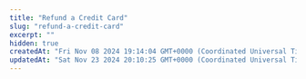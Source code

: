 ```yaml
---
title: "Refund a Credit Card"
slug: "refund-a-credit-card"
excerpt: ""
hidden: true
createdAt: "Fri Nov 08 2024 19:14:04 GMT+0000 (Coordinated Universal Time)"
updatedAt: "Sat Nov 23 2024 20:10:25 GMT+0000 (Coordinated Universal Time)"
---
```

